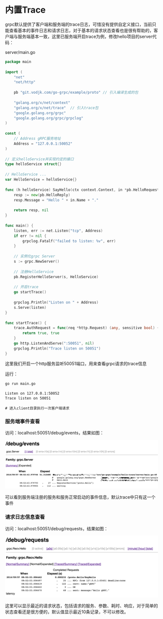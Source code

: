 # 内置Trace

grpc默认提供了客户端和服务端的trace日志，可惜没有提供自定义接口，当前只能查看基本的事件日志和请求日志，对于基本的请求状态查看也是很有帮助的，客户端与服务端基本一致，这里已服务端开启trace为例，修改hello项目的server代码：

server/main.go

```go
package main

import (
	"net"
	"net/http"

	pb "git.vodjk.com/go-grpc/example/proto" // 引入编译生成的包

	"golang.org/x/net/context"
	"golang.org/x/net/trace"  // 引入trace包
	"google.golang.org/grpc"
	"google.golang.org/grpc/grpclog"
)

const (
	// Address gRPC服务地址
	Address = "127.0.0.1:50052"
)

// 定义helloService并实现约定的接口
type helloService struct{}

// HelloService ...
var HelloService = helloService{}

func (h helloService) SayHello(ctx context.Context, in *pb.HelloRequest) (*pb.HelloReply, error) {
	resp := new(pb.HelloReply)
	resp.Message = "Hello " + in.Name + "."

	return resp, nil
}

func main() {
	listen, err := net.Listen("tcp", Address)
	if err != nil {
		grpclog.Fatalf("failed to listen: %v", err)
	}

	// 实例化grpc Server
	s := grpc.NewServer()

	// 注册HelloService
	pb.RegisterHelloServer(s, HelloService)

	// 开启trace
	go startTrace()

	grpclog.Println("Listen on " + Address)
	s.Serve(listen)
}

func startTrace() {
	trace.AuthRequest = func(req *http.Request) (any, sensitive bool) {
		return true, true
	}
	go http.ListenAndServe(":50051", nil)
	grpclog.Println("Trace listen on 50051")
}

```
这里我们开启一个http服务监听50051端口，用来查看grpc请求的trace信息

运行：

```
go run main.go

Listen on 127.0.0.1:50052                                                       
Trace listen on 50051

# 进入client目录执行一次客户端请求     
```

### 服务端事件查看

访问：localhost:50051/debug/events，结果如图：

![](/assets/grpc_trace_events.png)

可以看到服务端注册的服务和服务正常启动的事件信息，默认trace中只有这一个事件

### 请求日志信息查看

访问：localhost:50051/debug/requests，结果如图：

![](/assets/grpc_trace_requests.png)

这里可以显示最近的请求状态，包括请求的服务、参数、耗时、响应，对于简单的状态查看还是很方便的，默认值显示最近10条记录，不可以修改。